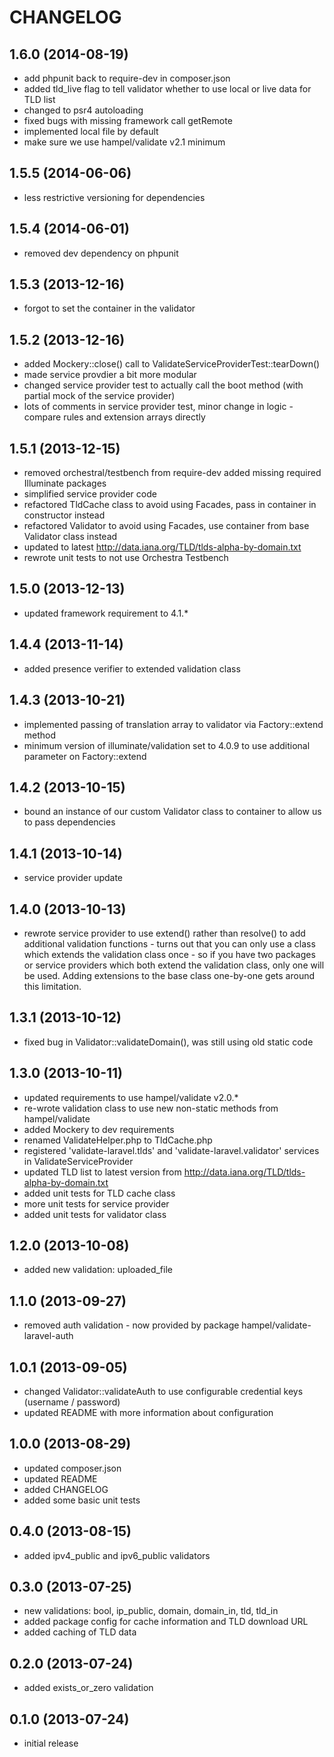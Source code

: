CHANGELOG
=========

1.6.0 (2014-08-19)
------------------

* add phpunit back to require-dev in composer.json
* added tld_live flag to tell validator whether to use local or live data for TLD list
* changed to psr4 autoloading
* fixed bugs with missing framework call getRemote
* implemented local file by default
* make sure we use hampel/validate v2.1 minimum

1.5.5 (2014-06-06)
------------------

* less restrictive versioning for dependencies

1.5.4 (2014-06-01)
------------------

* removed dev dependency on phpunit

1.5.3 (2013-12-16)
------------------

* forgot to set the container in the validator

1.5.2 (2013-12-16)
------------------

* added Mockery::close() call to ValidateServiceProviderTest::tearDown()
* made service provdier a bit more modular
* changed service provider test to actually call the boot method (with partial mock of the service provider)
* lots of comments in service provider test, minor change in logic - compare rules and extension arrays directly

1.5.1 (2013-12-15)
------------------

* removed orchestral/testbench from require-dev added missing required Illuminate packages
* simplified service provider code
* refactored TldCache class to avoid using Facades, pass in container in constructor instead
* refactored Validator to avoid using Facades, use container from base Validator class instead
* updated to latest http://data.iana.org/TLD/tlds-alpha-by-domain.txt
* rewrote unit tests to not use Orchestra Testbench

1.5.0 (2013-12-13)
------------------

* updated framework requirement to 4.1.*

1.4.4 (2013-11-14)
------------------

* added presence verifier to extended validation class

1.4.3 (2013-10-21)
------------------

* implemented passing of translation array to validator via Factory::extend method
* minimum version of illuminate/validation set to 4.0.9 to use additional parameter on Factory::extend

1.4.2 (2013-10-15)
------------------

* bound an instance of our custom Validator class to container to allow us to pass dependencies

1.4.1 (2013-10-14)
------------------

* service provider update

1.4.0 (2013-10-13)
------------------

* rewrote service provider to use extend() rather than resolve() to add additional validation functions - turns out that
 you can only use a class which extends the validation class once - so if you have two packages or service providers
 which both extend the validation class, only one will be used. Adding extensions to the base class one-by-one gets
 around this limitation.

1.3.1 (2013-10-12)
------------------

* fixed bug in Validator::validateDomain(), was still using old static code

1.3.0 (2013-10-11)
------------------

* updated requirements to use hampel/validate v2.0.*
* re-wrote validation class to use new non-static methods from hampel/validate
* added Mockery to dev requirements
* renamed ValidateHelper.php to TldCache.php
* registered 'validate-laravel.tlds' and 'validate-laravel.validator' services in ValidateServiceProvider
* updated TLD list to latest version from http://data.iana.org/TLD/tlds-alpha-by-domain.txt
* added unit tests for TLD cache class
* more unit tests for service provider
* added unit tests for validator class

1.2.0 (2013-10-08)
------------------

* added new validation: uploaded_file

1.1.0 (2013-09-27)
------------------

* removed auth validation - now provided by package hampel/validate-laravel-auth

1.0.1 (2013-09-05)
------------------

* changed Validator::validateAuth to use configurable credential keys (username / password)
* updated README with more information about configuration

1.0.0 (2013-08-29)
------------------

* updated composer.json
* updated README
* added CHANGELOG
* added some basic unit tests

0.4.0 (2013-08-15)
------------------

* added ipv4_public and ipv6_public validators

0.3.0 (2013-07-25)
------------------

* new validations: bool, ip_public, domain, domain_in, tld, tld_in
* added package config for cache information and TLD download URL
* added caching of TLD data

0.2.0 (2013-07-24)
------------------

* added exists_or_zero validation

0.1.0 (2013-07-24)
------------------

* initial release